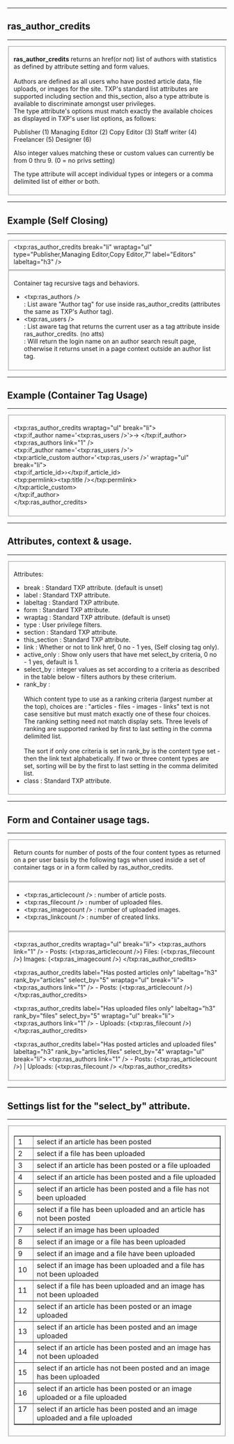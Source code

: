 <div id="helpdiv"><hr /><h2>ras_author_credits</h2><hr />
<fieldset>
<p><strong>ras_author_credits</strong> returns an href(or not) list of authors with statistics as defined by attribute setting and form values.<br /><br />
Authors are defined as all users who have posted article data, file uploads, or images for the site. TXP's standard list attributes are supported including section and this_section, also a type attribute is available to discriminate amongst user privileges. <br />
The type attribute's options must match exactly the available choices as
displayed in TXP's user list options, as follows:</p>

   Publisher (1)
           Managing Editor (2)
           Copy Editor (3)
           Staff writer (4)
           Freelancer (5)
           Designer (6)

<p>Also integer values matching these or custom values can currently be from 0 thru 9. (0 = no privs setting)</p>
<p>The type attribute will accept individual types or integers or a comma delimited list of either or both.</p>
</fieldset>
<hr /><h2>Example (Self Closing)</h2><hr />
<fieldset>
&lt;txp:ras_author_credits break="li" wraptag="ul" type="Publisher,Managing Editor,Copy Editor,7" label="Editors" labeltag="h3" /&gt;
</fieldset>

<fieldset>
<p>Container tag recursive tags and behaviors.</p>
<ul>
<li>&lt;txp:ras_authors /&gt;<br /> : List aware "Author tag" for use inside ras_author_credits (attributes the same as TXP's Author tag).</li>
<li>&lt;txp:ras_users /&gt;<br /> : List aware tag that returns the current user as a tag attribute inside ras_author_credits. (no atts)<br /> : Will return the login name on an author search result page, otherwise it returns unset in a page context outside an author list tag.</li>
</ul>
</fieldset>
<hr /><h2>Example (Container Tag Usage)</h2><hr />
<fieldset>

&lt;txp:ras_author_credits wraptag="ul" break="li"&gt;<br />
&lt;txp:if_author name='&lt;txp:ras_users /&gt;'&gt;-> &lt;/txp:if_author&gt;<br />
			&lt;txp:ras_authors link="1" /&gt;<br />
			&lt;txp:if_author name='&lt;txp:ras_users /&gt;'&gt;<br />
				&lt;txp:article_custom  author='&lt;txp:ras_users /&gt;' wraptag="ul" break="li"&gt;<br />
					&lt;txp:if_article_id&gt;&rsaquo;&lt;/txp:if_article_id&gt;<br />
					&lt;txp:permlink&gt;&lt;txp:title /&gt;&lt;/txp:permlink&gt;<br />
				&lt;/txp:article_custom&gt;<br />
			&lt;/txp:if_author&gt;<br />
		&lt;/txp:ras_author_credits&gt;
</fieldset>

<hr /><h2>Attributes, context &amp; usage.</h2><hr />
<fieldset>
<p> Attributes:</p>
<ul>
			<li>break : Standard TXP attribute. (default is unset)</li>
			<li>label : Standard TXP attribute.</li>
			<li>labeltag : Standard TXP attribute.</li>
			<li>form : Standard TXP attribute.</li>
			<li>wraptag : Standard TXP attribute. (default is unset)</li>
			<li>type : User privilege filters. </li>
			<li>section : Standard TXP attribute. </li>
			<li>this_section : Standard TXP attribute. </li>
			<li>link : Whether or not to link href, 0 no - 1 yes, (Self closing tag only).</li>
			<li>active_only : Show only users that have met select_by criteria, 0 no - 1 yes, default is 1.</li>
			<li>select_by : integer values as set according to a criteria as described in the table below - filters authors by these criterium.</li>
			<li>rank_by : <br /><br />Which content type to use as a ranking criteria (largest number at the top), choices are : "articles - files - images - links" text is not case sensitive but must match exactly one of these four choices. The ranking setting need not match display sets. Three levels of ranking are supported ranked by first to last setting in the comma delimited list.<br /><br /> The sort if only one criteria is set in rank_by is the content type set - then the link text alphabetically. If two or three content types are set, sorting will be by the first to last setting in the comma delimited list. </li>
			<li>class : Standard TXP attribute.</li>
</ul>
</fieldset>
<hr /><h2>Form and Container usage tags.</h2><hr />
<fieldset><p> Return counts for number of posts of the four content types as returned on a per user basis by the following tags when used inside a set of container tags or in a form called by ras_author_credits.</p></fieldset>
<fieldset>
<ul>
<li>&lt;txp:ras_articlecount /&gt; : number of article posts.</li>
<li>&lt;txp:ras_filecount /&gt; : number of uploaded files.</li>
<li>&lt;txp:ras_imagecount /&gt; : number of uploaded images.</li>
<li>&lt;txp:ras_linkcount /&gt; : number of created links.</li>
</ul>
</fieldset>
<fieldset>


<txp:ras_author_credits wraptag="ul" break="li">
<txp:ras_authors link="1" /> - Posts: (<txp:ras_articlecount />) Files: (<txp:ras_filecount />) Images: (<txp:ras_imagecount />)
</txp:ras_author_credits>

<txp:ras_author_credits label="Has posted articles only" labeltag="h3"
rank_by="articles" select_by="5" wraptag="ul" break="li">
<txp:ras_authors link="1" /> - Posts: (<txp:ras_articlecount />)
</txp:ras_author_credits>

<txp:ras_author_credits label="Has uploaded files only" labeltag="h3"
rank_by="files" select_by="5" wraptag="ul" break="li">
<txp:ras_authors link="1" /> - Uploads: (<txp:ras_filecount />)
</txp:ras_author_credits>

<txp:ras_author_credits label="Has posted articles and uploaded files"
labeltag="h3"  rank_by="articles,files" select_by="4" wraptag="ul" break="li">
<txp:ras_authors link="1" /> - Posts: (<txp:ras_articlecount />) | Uploads:
(<txp:ras_filecount />
</txp:ras_author_credits>

</fieldset>
<hr /><h2> Settings list for the "select_by" attribute. </h2><hr />
<fieldset>

<table cellpadding="2" cellspacing="1" border="1px">
							<tr><td> 1 </td><td> select if an article has been posted </td></tr>
							<tr><td> 2 </td><td> select if a file has been uploaded </td></tr>
							<tr><td> 3 </td><td> select if an article has been posted or a file uploaded </td></tr>
							<tr><td> 4 </td><td> select if an article has been posted and a file uploaded </td></tr>
							<tr><td> 5 </td><td> select if an article has been posted and a file has not been uploaded</td></tr>
							<tr><td> 6 </td><td> select if a file has been uploaded and an article has not been posted </td></tr>
							<tr><td> 7 </td><td> select if an image has been uploaded </td></tr>
							<tr><td> 8 </td><td> select if an image or a file has been uploaded </td></tr>
							<tr><td> 9 </td><td> select if an image and a file have been uploaded </td></tr>
							<tr><td> 10 </td><td> select if an image has been uploaded and a file has not been uploaded </td></tr>
							<tr><td> 11 </td><td> select if a file has been uploaded and an image has not been uploaded </td></tr>
							<tr><td> 12 </td><td> select if an article has been posted or an image uploaded </td></tr>
							<tr><td> 13 </td><td> select if an article has been posted and an image uploaded </td></tr>
							<tr><td> 14 </td><td> select if an article has been posted and an image has not been uploaded </td></tr>
							<tr><td> 15 </td><td> select if an article has not been posted and an image has been uploaded </td></tr>
							<tr><td> 16 </td><td> select if an article has been posted or an image uploaded or a file uploaded </td></tr>
							<tr><td> 17 &nbsp;</td><td> select if an article has been posted and an image uploaded and a file uploaded </td></tr>
							</table>
</fieldset>
</div>
